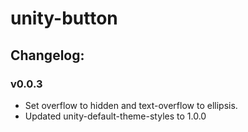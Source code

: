 # unity-button

## Changelog:

### v0.0.3
- Set overflow to hidden and text-overflow to ellipsis.
- Updated unity-default-theme-styles to 1.0.0
